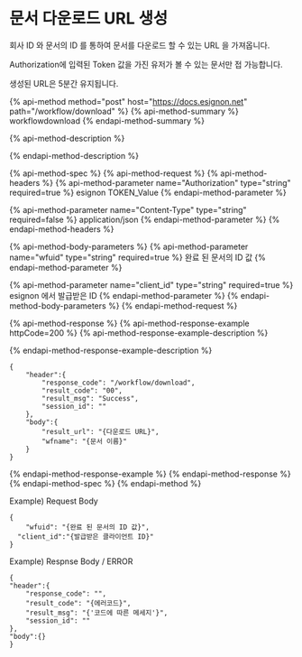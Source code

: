 # 문서 다운로드 URL 생성

회사 ID 와 문서의 ID 를 통하여 문서를 다운로드 할 수 있는 URL 을 가져옵니다.

Authorization에 입력된 Token 값을 가진 유저가 볼 수 있는 문서만 접 가능합니다.

생성된 URL은 5분간 유지됩니다.

{% api-method method="post" host="https://docs.esignon.net" path="/workflow/download" %}
{% api-method-summary %}
workflowdownload
{% endapi-method-summary %}

{% api-method-description %}

{% endapi-method-description %}

{% api-method-spec %}
{% api-method-request %}
{% api-method-headers %}
{% api-method-parameter name="Authorization" type="string" required=true %}
esignon TOKEN\_Value
{% endapi-method-parameter %}

{% api-method-parameter name="Content-Type" type="string" required=false %}
application/json
{% endapi-method-parameter %}
{% endapi-method-headers %}

{% api-method-body-parameters %}
{% api-method-parameter name="wfuid" type="string" required=true %}
완료 된 문서의 ID 값
{% endapi-method-parameter %}

{% api-method-parameter name="client\_id" type="string" required=true %}
esignon 에서 발급받은 ID 
{% endapi-method-parameter %}
{% endapi-method-body-parameters %}
{% endapi-method-request %}

{% api-method-response %}
{% api-method-response-example httpCode=200 %}
{% api-method-response-example-description %}

{% endapi-method-response-example-description %}

```
{
	"header":{
		"response_code": "/workflow/download",
		"result_code": "00",
		"result_msg": "Success",
		"session_id": ""
	},
	"body":{
		"result_url": "{다운로드 URL}",
		"wfname": "{문서 이름}"
	}
}

```
{% endapi-method-response-example %}
{% endapi-method-response %}
{% endapi-method-spec %}
{% endapi-method %}

Example\) Request Body

```text
{
	"wfuid": "{완료 된 문서의 ID 값}",
  "client_id":"{발급받은 클라이언트 ID}"
}
```

Example\) Respnse Body / ERROR

```text
{
"header":{
    "response_code": "",
    "result_code": "{에러코드}",
    "result_msg": "{'코드에 따른 메세지'}",
    "session_id": ""
},
"body":{}
}
```

